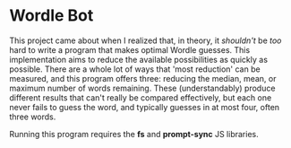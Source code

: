# Wordle Bot

This project came about when I realized that, in theory, it _shouldn't_ be _too_ hard to write a program that makes optimal Wordle guesses. This implementation aims to reduce the available possibilities as quickly as possible. There are a whole lot of ways that 'most reduction' can be measured, and this program offers three: reducing the median, mean, or maximum number of words remaining. These (understandably) produce different results that can't really be compared effectively, but each one never fails to guess the word, and typically guesses in at most four, often three words.

Running this program requires the **fs** and **prompt-sync** JS libraries.
